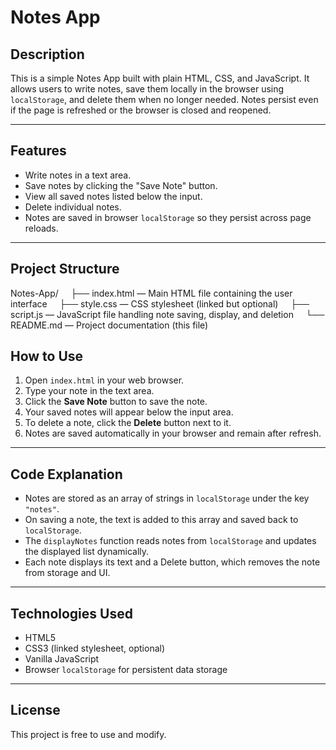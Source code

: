 # Notes App

## Description

This is a simple Notes App built with plain HTML, CSS, and JavaScript. It allows users to write notes, save them locally in the browser using `localStorage`, and delete them when no longer needed. Notes persist even if the page is refreshed or the browser is closed and reopened.

---

## Features

* Write notes in a text area.
* Save notes by clicking the "Save Note" button.
* View all saved notes listed below the input.
* Delete individual notes.
* Notes are saved in browser `localStorage` so they persist across page reloads.

---

## Project Structure
Notes-App/
    ├── index.html — Main HTML file containing the user interface
    ├── style.css — CSS stylesheet (linked but optional)
    ├── script.js — JavaScript file handling note saving, display, and deletion
    └── README.md — Project documentation (this file)




## How to Use

1. Open `index.html` in your web browser.
2. Type your note in the text area.
3. Click the **Save Note** button to save the note.
4. Your saved notes will appear below the input area.
5. To delete a note, click the **Delete** button next to it.
6. Notes are saved automatically in your browser and remain after refresh.

---

## Code Explanation

* Notes are stored as an array of strings in `localStorage` under the key `"notes"`.
* On saving a note, the text is added to this array and saved back to `localStorage`.
* The `displayNotes` function reads notes from `localStorage` and updates the displayed list dynamically.
* Each note displays its text and a Delete button, which removes the note from storage and UI.

---

## Technologies Used

* HTML5
* CSS3 (linked stylesheet, optional)
* Vanilla JavaScript
* Browser `localStorage` for persistent data storage

---

## License

This project is free to use and modify.

